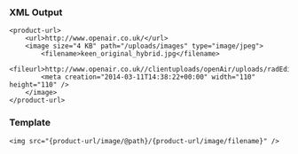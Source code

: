 ### XML Output

	<product-url>
  		<url>http://www.openair.co.uk/</url>
	  	<image size="4 KB" path="/uploads/images" type="image/jpeg">
      		<filename>keen_original_hybrid.jpg</filename>
      		<fileurl>http://www.openair.co.uk//clientuploads/openAir/uploads/radEditor/images/keen_original_hybrid.jpg</fileurl>
      		<meta creation="2014-03-11T14:38:22+00:00" width="110" height="110" />
  		</image>
	</product-url>
	
### Template
	<img src="{product-url/image/@path}/{product-url/image/filename}" />